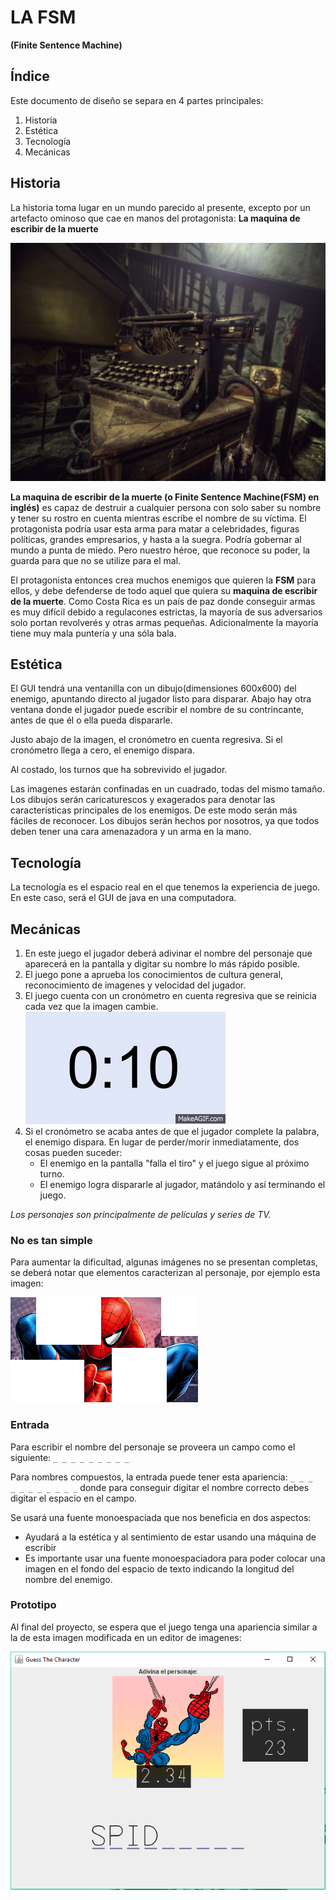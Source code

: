 # LA FSM #
**(Finite Sentence Machine)**

## Índice ##

Este documento de diseño se separa en 4 partes principales:
1. Historia
2. Estética
3. Tecnología
4. Mecánicas

## Historia ##

La historia toma lugar en un mundo parecido al presente, excepto por un artefacto ominoso que cae en manos del protagonista: **La maquina de escribir de la muerte**

![FSM](FSM.jpg)

**La maquina de escribir de la muerte (o Finite Sentence Machine(FSM) en inglés)** es capaz de destruir a cualquier persona con solo saber su nombre y tener su rostro en cuenta mientras escribe el nombre de su víctima. 
El protagonista podría usar esta arma para matar a celebridades, figuras políticas, grandes empresarios, y hasta a la suegra. 
Podría gobernar al mundo a punta de miedo. 
Pero nuestro héroe, que reconoce su poder, la guarda para que no se utilize para el mal.

El protagonista entonces crea muchos enemigos que quieren la **FSM** para ellos, y debe defenderse de todo aquel que quiera su **maquina de escribir de la muerte**. 
Como Costa Rica es un país de paz donde conseguir armas es muy difícil debido a regulacones estrictas, la mayoría de sus adversarios solo portan revolverés y otras armas pequeñas. Adicionalmente la mayoría tiene muy mala puntería y una sóla bala.

## Estética ##

El GUI tendrá una ventanilla con un dibujo(dimensiones 600x600) del enemigo, apuntando directo al jugador listo para disparar. 
Abajo hay otra ventana donde el jugador puede escribir el nombre de su contrincante, antes de que él o ella pueda dispararle.

Justo abajo de la imagen, el cronómetro en cuenta regresiva. Si el cronómetro llega a cero, el enemigo dispara. 

Al costado, los turnos que ha sobrevivido el jugador.


Las imagenes estarán confinadas en un cuadrado, todas del mismo tamaño. 
Los dibujos serán caricaturescos y exagerados para denotar las características principales de los enemigos. 
De este modo serán más fáciles de reconocer. 
Los dibujos serán hechos por nosotros, ya que todos deben tener una cara amenazadora y un arma en la mano.

## Tecnología ##

La tecnología es el espacio real en el que tenemos la experiencia de juego. En este caso, será el GUI de java en una computadora. 

## Mecánicas ##

1. En este juego el jugador deberá adivinar el nombre del personaje que aparecerá en la pantalla y digitar su nombre lo más rápido posible.
2. El juego pone a aprueba los conocimientos de cultura general, reconocimiento de imagenes y velocidad del jugador. 
3. El juego cuenta con un cronómetro en cuenta regresiva que se reinicia cada vez que la imagen cambie.
![temporizador](temporizador.gif)
4. Si el cronómetro se acaba antes de que el jugador complete la palabra, el enemigo dispara. En lugar de perder/morir inmediatamente, dos cosas pueden suceder:
	* El enemigo en la pantalla "falla el tiro" y el juego sigue al próximo turno.
	* El enemigo logra dispararle al jugador, matándolo y así terminando el juego.

*Los personajes son principalmente de películas y series de TV.*

### No es tan simple ###
Para aumentar la dificultad, algunas imágenes no se presentan completas, se deberá notar que elementos caracterizan al personaje, por ejemplo esta imagen:

![ejemplo](spiderman.png)

### Entrada ###

Para escribir el nombre del personaje se proveera un campo como el siguiente: ```_ _ _ _ _ _ _ _ _```

Para nombres compuestos, la entrada puede tener esta apariencia: ```_ _ _``` ```  _ _ _ _ _ _ _ _```
donde para conseguir digitar el nombre correcto debes digitar el espacio en el campo.

Se usará una fuente monoespaciada que nos beneficia en dos aspectos:

* Ayudará a la estética y al sentimiento de estar usando una máquina de escribir
* Es importante usar una fuente monoespaciadora para poder colocar una imagen en el fondo del espacio de texto indicando la longitud del nombre del enemigo.

### Prototipo ###

Al final del proyecto, se espera que el juego tenga una apariencia similar a la de esta imagen modificada en un editor de imagenes:

![demo](demo.png)


